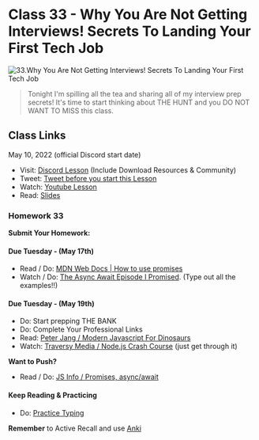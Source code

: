 # Class 33 - Why You Are Not Getting Interviews! Secrets To Landing Your First Tech Job

![33.Why You Are Not Getting Interviews! Secrets To Landing Your First Tech Job](https://cdn.hashnode.com/res/hashnode/image/upload/v1676666166396/m5RMXVe7Z.png?auto=compress)

> Tonight I'm spilling all the tea and sharing all of my interview prep secrets! It's time to start thinking about THE HUNT and you DO NOT WANT TO MISS this class.

## Class Links

May 10, 2022 (official Discord start date)

- Visit: [Discord Lesson](https://discord.com/channels/735923219315425401/738891289071714388/973698746028273684) (Include Download Resources & Community)
- Tweet: [Tweet before you start this Lesson](https://twitter.com/scastanos_)
- Watch: [Youtube Lesson](https://youtu.be/lIE1LFz4LJM)
- Read: [Slides](https://slides.com/leonnoel/100devs2-interview-prep)

### Homework 33

**Submit Your Homework:**

#### Due Tuesday - (May 17th)

- Read / Do: [MDN Web Docs | How to use promises](https://developer.mozilla.org/en-US/docs/Learn/JavaScript/Asynchronous/Async_await)
- Watch / Do: [The Async Await Episode I Promised](https://youtu.be/vn3tm0quoqE). (Type out all the examples!!)

#### Due Tuesday - (May 19th)

- Do: Start prepping THE BANK
- Do: Complete Your Professional Links
- Read: [Peter Jang / Modern Javascript For Dinosaurs](https://medium.com/the-node-js-collection/modern-javascript-explained-for-dinosaurs-f695e9747b70)
- Watch: [Traversy Media / Node.js Crash Course](https://youtu.be/fBNz5xF-Kx4) (just get through it)

**Want to Push?**

- Read / Do: [JS Info / Promises, async/await](https://javascript.info/async)

#### Keep Reading & Practicing

- Do: [Practice Typing](https://www.keybr.com/)

**Remember** to Active Recall and use [Anki](https://apps.ankiweb.net/)
